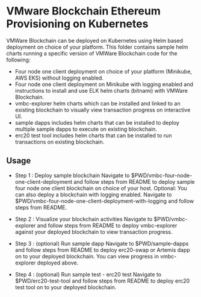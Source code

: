 # VMware Blockchain Ethereum Provisioning on Kubernetes

VMWare Blockchain can be deployed on Kubernetes using Helm based deployment on choice of your platform. This folder contains sample helm charts running a specific version of VMWare Blockchain code for the following:
- Four node one client deployment on choice of your platform (Minikube, AWS EKS) without logging enabled.
- Four node one client deployment on Minikube with logging enabled and instructions to install and use ELK helm charts (bitnami) with VMWare Blockchain.
- vmbc-explorer helm charts which can be installed and linked to an existing blockchain to visually view transaction progress on interactive UI.
- sample dapps includes helm charts that can be installed to deploy multiple sample dapps to execute on existing blockchain.
- erc20 test tool includes helm charts that can be installed to run transactions on existing blockchain.

## Usage
- Step 1 : Deploy sample blockchain
   Navigate to $PWD/vmbc-four-node-one-client-deployment and follow steps from README to deploy sample four node one client blockchain on choice of your host.
   Optional: You can also deploy a blockchain with logging enabled.
             Navigate to $PWD/vmbc-four-node-one-client-deployment-with-logging and follow steps from README.

- Step 2 : Visualize your blockchain activities
   Navigate to $PWD/vmbc-explorer and follow steps from README to deploy vmbc-explorer against your deployed blockchain to view transaction progress.

- Step 3 : (optional) Run sample dapp
   Navigate to $PWD/sample-dapps and follow steps from README to deploy erc20-swap or Artemis dapp on to your deployed blockchain. You can view progress in vmbc-explorer deployed above.

- Step 4 : (optional) Run sample test - erc20 test
   Navigate to $PWD/erc20-test-tool and follow steps from README to deploy erc20 test tool on to your deployed blockchain.
